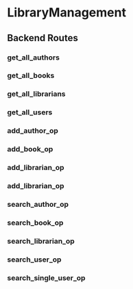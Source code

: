 # LibraryManagement

## Backend Routes

### get_all_authors
### get_all_books
### get_all_librarians
### get_all_users
### add_author_op
### add_book_op
### add_librarian_op
### add_librarian_op
### search_author_op
### search_book_op
### search_librarian_op
### search_user_op
### search_single_user_op



